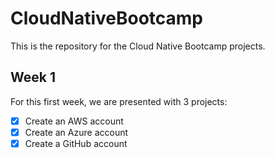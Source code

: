 # CloudNativeBootcamp
This is the repository for the Cloud Native Bootcamp projects.

## Week 1

For this first week, we are presented with 3 projects:

- [x] Create an AWS account
- [x] Create an Azure account
- [x] Create a GitHub account
